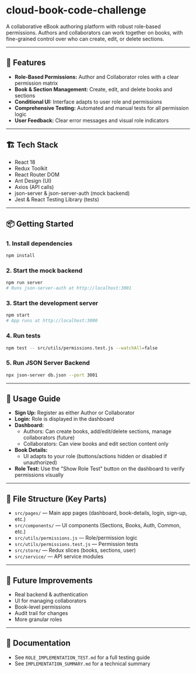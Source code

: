 # cloud-book-code-challenge

A collaborative eBook authoring platform with robust role-based permissions. Authors and collaborators can work together on books, with fine-grained control over who can create, edit, or delete sections.

---

## 🚀 Features
- **Role-Based Permissions:** Author and Collaborator roles with a clear permission matrix
- **Book & Section Management:** Create, edit, and delete books and sections
- **Conditional UI:** Interface adapts to user role and permissions
- **Comprehensive Testing:** Automated and manual tests for all permission logic
- **User Feedback:** Clear error messages and visual role indicators

---

## 🏗️ Tech Stack
- React 18
- Redux Toolkit
- React Router DOM
- Ant Design (UI)
- Axios (API calls)
- json-server & json-server-auth (mock backend)
- Jest & React Testing Library (tests)

---

## 📦 Getting Started

### 1. Install dependencies
```bash
npm install
```

### 2. Start the mock backend
```bash
npm run server
# Runs json-server-auth at http://localhost:3001
```

### 3. Start the development server
```bash
npm start
# App runs at http://localhost:3000
```

### 4. Run tests
```bash
npm test -- src/utils/permissions.test.js --watchAll=false
```

### 5. Run JSON Server Backend
```bash
npx json-server db.json --port 3001
```

---

## 📝 Usage Guide

- **Sign Up:** Register as either Author or Collaborator
- **Login:** Role is displayed in the dashboard
- **Dashboard:**
  - Authors: Can create books, add/edit/delete sections, manage collaborators (future)
  - Collaborators: Can view books and edit section content only
- **Book Details:**
  - UI adapts to your role (buttons/actions hidden or disabled if unauthorized)
- **Role Test:** Use the "Show Role Test" button on the dashboard to verify permissions visually

---

## 📁 File Structure (Key Parts)
- `src/pages/` — Main app pages (dashboard, book-details, login, sign-up, etc.)
- `src/components/` — UI components (Sections, Books, Auth, Common, etc.)
- `src/utils/permissions.js` — Role/permission logic
- `src/utils/permissions.test.js` — Permission tests
- `src/store/` — Redux slices (books, sections, user)
- `src/service/` — API service modules

---

## 🔮 Future Improvements
- Real backend & authentication
- UI for managing collaborators
- Book-level permissions
- Audit trail for changes
- More granular roles

---

## 📄 Documentation
- See `ROLE_IMPLEMENTATION_TEST.md` for a full testing guide
- See `IMPLEMENTATION_SUMMARY.md` for a technical summary
